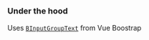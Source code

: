 ### Under the hood

Uses [`BInputGroupText`](https://bootstrap-vue.org/docs/components/input-group#comp-ref-b-input-group-text)
from Vue Boostrap
